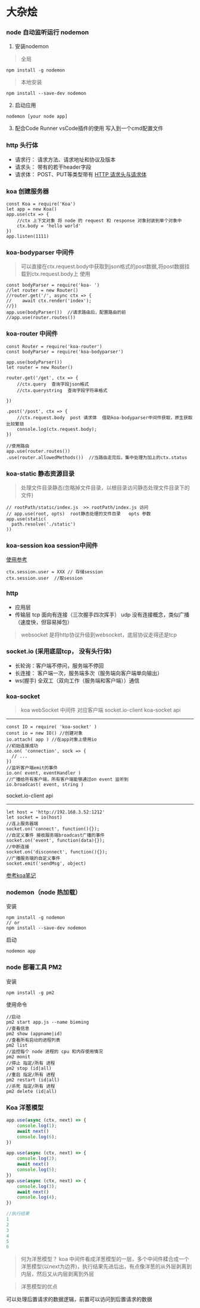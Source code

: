 # 大杂烩

### node 自动监听运行 nodemon
1. 安装nodemon
> 全局 
```
npm install -g nodemon
```
> 本地安装
```
npm install --save-dev nodemon
```
2. 启动应用
```
nodemon [your node app]
```
3. 配合Code Runner vsCode插件的使用 写入到一个cmd配置文件


### http 头行体
+ 请求行： 请求方法、请求地址和协议及版本
+ 请求头： 带有的若干header字段
+ 请求体： POST、PUT等类型带有
[HTTP 请求头与请求体](https://segmentfault.com/a/1190000006689767)


### koa 创建服务器
```
const Koa = require('Koa')
let app = new Koa()
app.use(ctx => {
    //ctx 上下文对象 将 node 的 request 和 response 对象封装到单个对象中
    ctx.body = 'hello world'
})
app.listen(1111)
```
### koa-bodyparser 中间件  
> 可以直接在ctx.request.body中获取到json格式的post数据,将post数据挂载到ctx.request.body上
使用
```
const bodyParser = require('koa- ')
//let router = new Router() 
//router.get('/', async ctx => { 
//    await ctx.render('index');
//})
app.use(bodyParser())  //请求路由后，配置路由的前
//app.use(router.routes())
```

### koa-router 中间件  
```
const Router = require('koa-router')
const bodyParser = require('koa-bodyparser')

app.use(bodyParser())
let router = new Router()

router.get('/get', ctx => {
    //ctx.query  查询字段json格式
    //ctx.querystring  查询字段字符串格式

})

.post('/post', ctx => { 
    //ctx.request.body  post 请求体  借助koa-bodyparser中间件获取，原生获取比较繁琐    
    console.log(ctx.request.body);
})

//使用路由
app.use(router.routes())
.use(router.allowedMethods())  //当路由走完后，集中处理为加上的ctx.status

``` 

### koa-static 静态资源目录
> 处理文件目录静态(忽略掉文件目录，以根目录访问静态处理文件目录下的文件)
```
// rootPath/static/index.js  >> rootPath/index.js 访问
// app.use(root, opts)  root静态处理的文件目录   opts 参数
app.use(static(
  path.resolve('./static')
))
```

### koa-session koa session中间件
[使用参考](https://www.npmjs.com/package/koa-session)
```
ctx.session.user = XXX // 存储session
ctx.session.user  //取session  
```

### http 
+ 应用层 
+ 传输层
tcp 面向有连接（三次握手四次挥手）
udp 没有连接概念，类似广播（速度快，但容易掉包）

> websocket 是将http协议升级到websocket，底层协议走得还是tcp
### socket.io (采用底层tcp， 没有头行体)
+ 长轮询：客户端不停问，服务端不停回
+ 长连接： 客户端一次，服务端多次（服务端向客户端单向输出）
+ ws(握手)
 全双工（双向工作（服务端和客户端））通信

### koa-socket 
> koa webSocket 中间件 对应客户端 socket.io-client 
koa-socket api
***
```
const IO = require( 'koa-socket' )
const io = new IO() //创建对象
io.attach( app ) //在app对象上使用io
//初始连接成功
io.on( 'connection', sock => {
  // ...
})
//监听客户端emit的事件
io.on( event, eventHandler )
//广播给所有客户端，所有客户端能够通过on event 监听到
io.broadcast( event, string )
```
socket.io-client api 
***
``` 
let host = 'http://192.168.3.52:1212'
let socket = io(host)
//连上服务器端
socket.on('connect', function(){});
//自定义事件 接收服务端broadcast广播的事件
socket.on('event', function(data){});
//中断连接
socket.on('disconnect', function(){});
//广播服务端的自定义事件
socket.emit('sendMsg', object)

```
  
[参考koa笔记](https://chenshenhai.github.io/koa2-note/) 

### nodemon（node 热加载） 
安装 
```
npm install -g nodemon
// or
npm install --save-dev nodemon
```
启动 

```
nodemon app
```

### node 部署工具 PM2
安装
```
npm install -g pm2
```
使用命令 
```
//启动
pm2 start app.js --name bieming
//查看信息
pm2 show (appname|id)
//查看所有启动的进程列表
pm2 list 
//监控每个 node 进程的 cpu 和内存使用情况
pm2 monit
//停止 指定/所有 进程
pm2 stop (id|all)
//重启 指定/所有 进程
pm2 restart (id|all)
//杀死 指定/所有 进程
pm2 delete (id|all)
```

### Koa 洋葱模型 
```js
app.use(async (ctx, next) => {
    console.log(1);
    await next()
    console.log(6); 
})

app.use(async (ctx, next) => {
    console.log(2);
    await next()
    console.log(5); 
})
app.use(async (ctx, next) => {
    console.log(3); 
    await next()
    console.log(4); 
})

//执行结果
1
2
3
4
5
6
```
> 何为洋葱模型？
koa 中间件看成洋葱模型的一层，多个中间件糅合成一个洋葱模型(以next为边界)，执行结果先进后出，有点像洋葱的从外层剥离到内层，然后又从内层剥离到外层

> 洋葱模型的优点

可以处理后置请求的数据逻辑，前置可以访问到后置请求的数据


